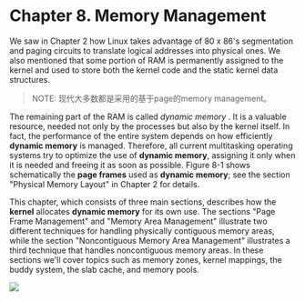 # Chapter 8. Memory Management

We saw in Chapter 2 how Linux takes advantage of 80 x 86's segmentation and paging circuits to translate logical addresses into physical ones. We also mentioned that some portion of RAM is permanently assigned to the kernel and used to store both the kernel code and the static kernel data structures.

> NOTE: 现代大多数都是采用的基于page的memory management。

The remaining part of the RAM is called *dynamic memory* . It is a valuable resource, needed not only by the processes but also by the kernel itself. In fact, the performance of the entire system depends on how efficiently **dynamic memory** is managed. Therefore, all current multitasking operating systems try to optimize the use of **dynamic memory**, assigning it only when it is needed and freeing it as soon as possible. Figure 8-1 shows schematically the **page frames** used as **dynamic memory**; see the section "Physical Memory Layout" in Chapter 2 for details.

This chapter, which consists of three main sections, describes how the **kernel** allocates **dynamic memory** for its own use. The sections "Page Frame Management" and "Memory Area Management" illustrate two different techniques for handling physically contiguous memory areas, while the section "Noncontiguous Memory Area Management" illustrates a third technique that handles noncontiguous memory areas. In these sections we'll cover topics such as memory zones, kernel mappings, the buddy system, the slab cache, and memory pools.

![](./Figure-8-1-Dynamic-memory.jpg)